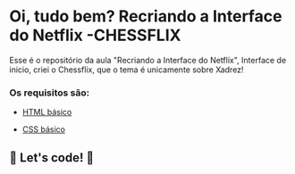 # Oi, tudo bem? Recriando a Interface do Netflix -CHESSFLIX

Esse é o repositório da aula "Recriando a Interface do Netflix", Interface de inicio, criei o Chessflix, que o tema é unicamente sobre Xadrez! 

### Os requisitos são:

* [HTML básico](https://www.w3schools.com/html/)

* [CSS básico](https://developer.mozilla.org/pt-BR/docs/Web/CSS)

  

## 🚀 Let's code! 🚀
